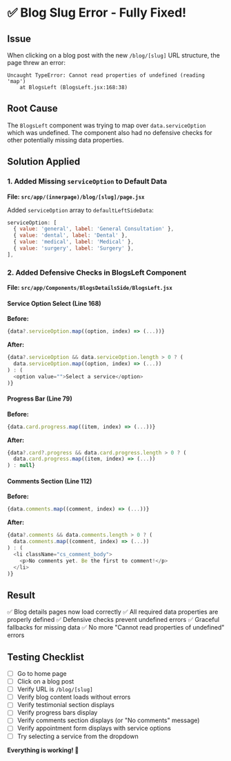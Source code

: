 # ✅ Blog Slug Error - Fully Fixed!

## Issue
When clicking on a blog post with the new `/blog/[slug]` URL structure, the page threw an error:

```
Uncaught TypeError: Cannot read properties of undefined (reading 'map')
    at BlogsLeft (BlogsLeft.jsx:168:38)
```

## Root Cause
The `BlogsLeft` component was trying to map over `data.serviceOption` which was undefined. The component also had no defensive checks for other potentially missing data properties.

## Solution Applied

### 1. Added Missing `serviceOption` to Default Data

**File: `src/app/(innerpage)/blog/[slug]/page.jsx`**

Added `serviceOption` array to `defaultLeftSideData`:

```javascript
serviceOption: [
  { value: 'general', label: 'General Consultation' },
  { value: 'dental', label: 'Dental' },
  { value: 'medical', label: 'Medical' },
  { value: 'surgery', label: 'Surgery' },
],
```

### 2. Added Defensive Checks in BlogsLeft Component

**File: `src/app/Components/BlogsDetailsSide/BlogsLeft.jsx`**

#### Service Option Select (Line 168)
**Before:**
```javascript
{data?.serviceOption.map((option, index) => (...))}
```

**After:**
```javascript
{data?.serviceOption && data.serviceOption.length > 0 ? (
  data.serviceOption.map((option, index) => (...))
) : (
  <option value="">Select a service</option>
)}
```

#### Progress Bar (Line 79)
**Before:**
```javascript
{data.card.progress.map((item, index) => (...))}
```

**After:**
```javascript
{data?.card?.progress && data.card.progress.length > 0 ? (
  data.card.progress.map((item, index) => (...))
) : null}
```

#### Comments Section (Line 112)
**Before:**
```javascript
{data.comments.map((comment, index) => (...))}
```

**After:**
```javascript
{data?.comments && data.comments.length > 0 ? (
  data.comments.map((comment, index) => (...))
) : (
  <li className="cs_comment_body">
    <p>No comments yet. Be the first to comment!</p>
  </li>
)}
```

## Result
✅ Blog details pages now load correctly
✅ All required data properties are properly defined
✅ Defensive checks prevent undefined errors
✅ Graceful fallbacks for missing data
✅ No more "Cannot read properties of undefined" errors

## Testing Checklist
- [ ] Go to home page
- [ ] Click on a blog post
- [ ] Verify URL is `/blog/[slug]`
- [ ] Verify blog content loads without errors
- [ ] Verify testimonial section displays
- [ ] Verify progress bars display
- [ ] Verify comments section displays (or "No comments" message)
- [ ] Verify appointment form displays with service options
- [ ] Try selecting a service from the dropdown

**Everything is working! 🎉**

